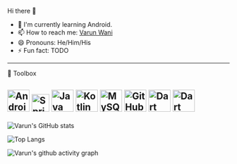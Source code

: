 Hi there 👋

<ul>
  
<li>🌱 I'm currently learning Android.</li>
<li><g-emoji class="g-emoji" alias="mailbox" fallback-src="https://github.githubassets.com/images/icons/emoji/unicode/1f4eb.png">📫</g-emoji> How to reach me: <a href="www.linkedin.com/in/varun-wani-022" rel="nofollow">Varun Wani</a></li>
<li>😄 Pronouns: He/Him/His</li>
<li>⚡ Fun fact: TODO </li>
</ul>


---
🧰 Toolbox
 
<img src="https://cdn.worldvectorlogo.com/logos/android-logomark.svg" alt="Android logo" width="50" height="50"/>       <img src="https://cdn.worldvectorlogo.com/logos/spring-3.svg" alt="Spring logo" width="40" height="40"/>       <img src="https://cdn.worldvectorlogo.com/logos/java-4.svg" alt="Java Logo" width="50" height="50"/>       <img src="https://cdn.worldvectorlogo.com/logos/kotlin-1.svg" alt="Kotlin logo" width="50" height="50"/>       <img src="https://static.cdnlogo.com/logos/m/47/mysql.svg" alt="MySQL Logo" width="50" height="50"/>       <img src="https://cdn.worldvectorlogo.com/logos/git-icon.svg" alt="GitHub Logo" width="50" height="50"/>   <img src="https://static.javatpoint.com/tutorial/dart/images/dart-programming.png" alt="Dart Logo" width="50" height="50"/>         <img src="https://ih1.redbubble.net/image.1057190214.1918/flat,750x1000,075,f.u1.jpg" alt="Dart Logo" width="50" height="50"/>      
---


![Varun's GitHub stats](https://github-readme-stats.vercel.app/api?username=varunwani22&show_icons=true&theme=radical)

![Top Langs](https://github-readme-stats.vercel.app/api/top-langs/?username=varunwani22&layout=compact&theme=dracula)


![Varun's github activity graph](https://activity-graph.herokuapp.com/graph?username=varunwani22&theme=dracula)
